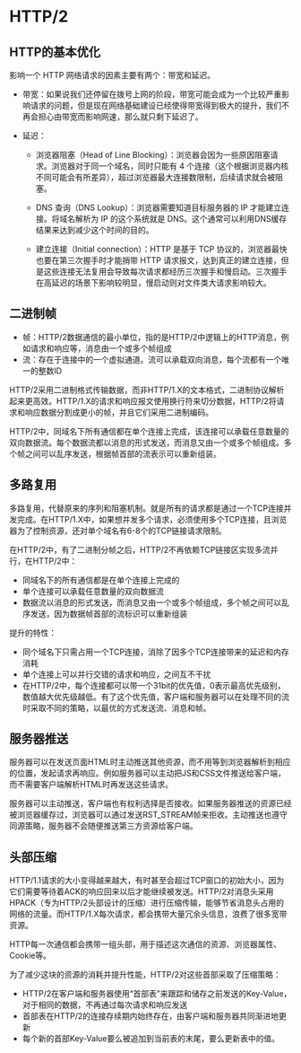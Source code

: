 # HTTP/2

## HTTP的基本优化

影响一个 HTTP 网络请求的因素主要有两个：带宽和延迟。

- 带宽：如果说我们还停留在拨号上网的阶段，带宽可能会成为一个比较严重影响请求的问题，但是现在网络基础建设已经使得带宽得到极大的提升，我们不再会担心由带宽而影响网速，那么就只剩下延迟了。

- 延迟：

	- 浏览器阻塞（Head of Line Blocking）：浏览器会因为一些原因阻塞请求。浏览器对于同一个域名，同时只能有 4 个连接（这个根据浏览器内核不同可能会有所差异），超过浏览器最大连接数限制，后续请求就会被阻塞。

	- DNS 查询（DNS Lookup）：浏览器需要知道目标服务器的 IP 才能建立连接。将域名解析为 IP 的这个系统就是 DNS。这个通常可以利用DNS缓存结果来达到减少这个时间的目的。

	- 建立连接（Initial connection）：HTTP 是基于 TCP 协议的，浏览器最快也要在第三次握手时才能捎带 HTTP 请求报文，达到真正的建立连接，但是这些连接无法复用会导致每次请求都经历三次握手和慢启动。三次握手在高延迟的场景下影响较明显，慢启动则对文件类大请求影响较大。

## 二进制帧

- 帧：HTTP/2数据通信的最小单位，指的是HTTP/2中逻辑上的HTTP消息，例如请求和响应等，消息由一个或多个帧组成
- 流：存在于连接中的一个虚拟通道。流可以承载双向消息，每个流都有一个唯一的整数ID

HTTP/2采用二进制格式传输数据，而非HTTP/1.X的文本格式，二进制协议解析起来更高效。HTTP/1.X的请求和响应报文使用换行符来切分数据，HTTP/2将请求和响应数据分割成更小的帧，并且它们采用二进制编码。

HTTP/2中，同域名下所有通信都在单个连接上完成，该连接可以承载任意数量的双向数据流。每个数据流都以消息的形式发送，而消息又由一个或多个帧组成。多个帧之间可以乱序发送，根据帧首部的流表示可以重新组装。

## 多路复用

多路复用，代替原来的序列和阻塞机制。就是所有的请求都是通过一个TCP连接并发完成。在HTTP/1.X中，如果想并发多个请求，必须使用多个TCP连接，且浏览器为了控制资源，还对单个域名有6-8个的TCP链接请求限制。

在HTTP/2中，有了二进制分帧之后，HTTP/2不再依赖TCP链接区实现多流并行，在HTTP/2中：

- 同域名下的所有通信都是在单个连接上完成的
- 单个连接可以承载任意数量的双向数据流
- 数据流以消息的形式发送，而消息又由一个或多个帧组成，多个帧之间可以乱序发送，因为数据帧首部的流标识可以重新组装

提升的特性：

- 同个域名下只需占用一个TCP连接，消除了因多个TCP连接带来的延迟和内存消耗
- 单个连接上可以并行交错的请求和响应，之间互不干扰
- 在HTTP/2中，每个连接都可以带一个31bit的优先值，0表示最高优先级别，数值越大优先级越低。有了这个优先值，客户端和服务器可以在处理不同的流时采取不同的策略，以最优的方式发送流、消息和帧。


## 服务器推送

服务器可以在发送页面HTML时主动推送其他资源，而不用等到浏览器解析到相应的位置，发起请求再响应。例如服务器可以主动把JS和CSS文件推送给客户端，而不需要客户端解析HTML时再发送这些请求。

服务器可以主动推送，客户端也有权利选择是否接收。如果服务器推送的资源已经被浏览器缓存过，浏览器可以通过发送RST_STREAM帧来拒收。主动推送也遵守同源策略，服务器不会随便推送第三方资源给客户端。

## 头部压缩

HTTP/1.1请求的大小变得越来越大，有时甚至会超过TCP窗口的初始大小，因为它们需要等待着ACK的响应回来以后才能继续被发送。HTTP/2对消息头采用HPACK（专为HTTP/2头部设计的压缩）进行压缩传输，能够节省消息头占用的网络的流量。而HTTP/1.X每次请求，都会携带大量冗余头信息，浪费了很多宽带资源。

HTTP每一次通信都会携带一组头部，用于描述这次通信的资源、浏览器属性、Cookie等。

为了减少这块的资源的消耗并提升性能，HTTP/2对这些首部采取了压缩策略：

- HTTP/2在客户端和服务器使用“首部表”来跟踪和储存之前发送的Key-Value，对于相同的数据，不再通过每次请求和响应发送
- 首部表在HTTP/2的连接存续期内始终存在，由客户端和服务器共同渐进地更新
- 每个新的首部Key-Value要么被追加到当前表的末尾，要么更新表中的值。




